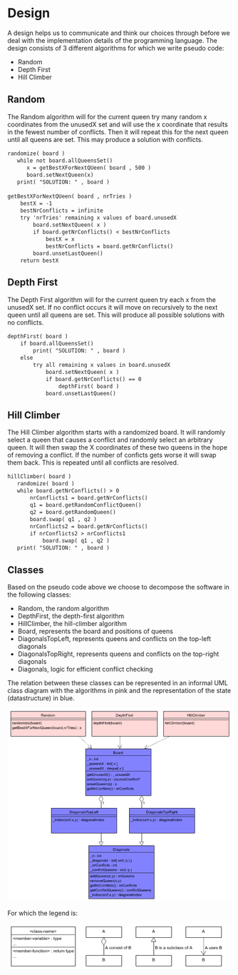 # Design

A design helps us to communicate and think our choices through before
we deal with the implementation details of the programming
language. The design consists of 3 different algorithms for which we
write pseudo code:

* Random
* Depth First
* Hill Climber

## Random

The Random algorithm will for the current queen try many random x
coordinates from the unusedX set and will use the x coordinate that
results in the fewest number of conflicts. Then it will repeat this
for the next queen until all queens are set. This may produce a
solution with conflicts.

```
randomize( board )
   while not board.allQueensSet()
      x = getBestXForNextQUeen( board , 500 )
      board.setNextQueen(x)
   print( "SOLUTION: " , board )

getBestXForNextQUeen( board , nrTries )
    bestX = -1
    bestNrConflicts = infinite
    try 'nrTries' remaining x values of board.unusedX
        board.setNextQueen( x )
        if board.getNrConflicts() < bestNrConflicts
            bestX = x
            bestNrConflicts = board.getNrConflicts()
        board.unsetLastQueen()
    return bestX
```

## Depth First

The Depth First algorithm will for the current queen try each x from
the unusedX set. If no conflict occurs it will move on recursively to
the next queen until all queens are set. This will produce all
possible solutions with no conflicts.

```
depthFirst( board )
    if board.allQueensSet()
        print( "SOLUTION: " , board )
    else
        try all remaining x values in board.unusedX
            board.setNextQueen( x )
            if board.getNrConflicts() == 0
                depthFirst( board )
            board.unsetLastQueen()
```

## Hill Climber

The Hill Climber algorithm starts with a randomized board. It will
randomly select a queen that causes a conflict and randomly select an
arbitrary queen. It will then swap the X coordinates of these two
queens in the hope of removing a conflict. If the number of conficts
gets worse it will swap them back. This is repeated until all
conflicts are resolved.

```
hillClimber( board )
   randomize( board )
   while board.getNrConflicts() > 0
       nrConflicts1 = board.getNrConflicts()
       q1 = board.getRandomConflictQueen()
       q2 = board.getRandomQueen()
       board.swap( q1 , q2 )
       nrConflicts2 = board.getNrConflicts()
       if nrConflicts2 > nrConflicts1
           board.swap( q1 , q2 )
   print( "SOLUTION: " , board )
```

## Classes

Based on the pseudo code above we choose to decompose the software in
the following classes:

* Random, the random algorithm
* DepthFirst, the depth-first algorithm
* HillClimber, the hill-climber algorithm
* Board, represents the board and positions of queens
* DiagonalsTopLeft, represents queens and conflicts on the top-left diagonals
* DiagonalsTopRight, represents queens and conflicts on the top-right diagonals
* Diagonals, logic for efficient conflict checking

The relation between these classes can be represented in an informal
UML class diagram with the algorithms in pink and the representation
of the state (datastructure) in blue.

<img src="https://github.com/bterwijn/NQueens/blob/master/docs/umletino.png">

For which the legend is:

<img src="https://github.com/bterwijn/NQueens/blob/master/docs/umlLegend.png">
